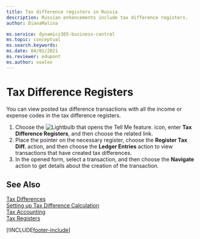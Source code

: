 ```yaml
---
title: Tax difference registers in Russia
description: Russian enhancements include tax difference registers.
author: DianaMalina

ms.service: dynamics365-business-central
ms.topic: conceptual
ms.search.keywords:
ms.date: 04/01/2021
ms.reviewer: edupont
ms.author: soalex
---
```


# Tax Difference Registers

You can view posted tax difference transactions with all the income or expense codes in the tax difference registers.

1. Choose the ![Lightbulb that opens the Tell Me feature.](../../media/ui-search/search_small.png "Tell me what you want to do") icon, enter **Tax Difference Registers**, and then choose the related link.
2. Place the pointer on the necessary register, choose the **Register Tax Diff.** action, and then choose the **Ledger Entries** action to view transactions that have created tax differences.
3. In the opened form, select a transaction, and then choose the **Navigate** action to get details about the creation of the transaction.

## See Also

[Tax Differences](Tax-Differences.md)  
[Setting up Tax Difference Calculation](Setting-up-Tax-Difference-Calculation.md)  
[Tax Accounting](Tax-Accounting.md)  
[Tax Registers](Tax-Registers.md)  


[!INCLUDE[footer-include](../../includes/footer-banner.md)]